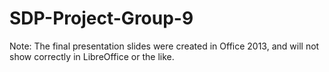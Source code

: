 SDP-Project-Group-9
===================

Note: The final presentation slides were created in Office 2013, and will not show correctly in LibreOffice or the like.
